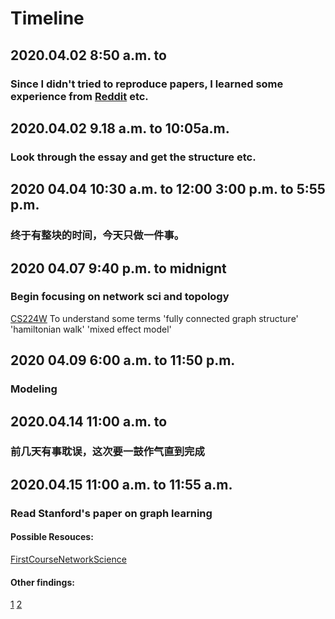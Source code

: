 # Timeline
## 2020.04.02 8:50 a.m. to 
### Since I didn't tried to reproduce papers, I learned some experience from [Reddit](https://www.reddit.com/r/learnmachinelearning/comments/c6f2rj/how_to_reproduce_papers/) etc.
## 2020.04.02 9.18 a.m. to 10:05a.m.
### Look through the essay and get the structure etc.
## 2020 04.04 10:30 a.m. to 12:00 3:00 p.m. to 5:55 p.m. 
### 终于有整块的时间，今天只做一件事。
## 2020 04.07 9:40 p.m. to midnignt
### Begin focusing on network sci and topology
[CS224W](http://web.stanford.edu/class/cs224w/) 
To understand some terms 
'fully connected graph structure' 'hamiltonian walk' 'mixed effect model'
## 2020 04.09 6:00 a.m. to 11:50 p.m.
### Modeling
## 2020.04.14 11:00 a.m. to 
### 前几天有事耽误，这次要一鼓作气直到完成
## 2020.04.15 11:00 a.m. to 11:55 a.m.
### Read Stanford's paper on graph learning



#### Possible Resouces: 
[FirstCourseNetworkScience](https://cambridgeuniversitypress.github.io/FirstCourseNetworkScience/)



#### Other findings: 
[1](https://en.wikipedia.org/wiki/List_of_animals_by_number_of_neurons)
[2](https://en.wikipedia.org/wiki/Spiking_neural_network)
